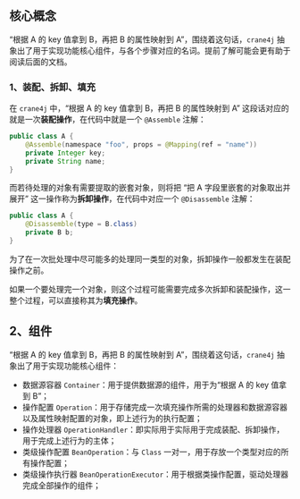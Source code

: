 ## 核心概念

“根据 A 的 key 值拿到 B，再把 B 的属性映射到 A”，围绕着这句话，`crane4j` 抽象出了用于实现功能核心组件，与各个步骤对应的名词。提前了解可能会更有助于阅读后面的文档。

### 1、装配、拆卸、填充

在 `crane4j` 中，“根据 A 的 key 值拿到 B，再把 B 的属性映射到 A” 这段话对应的就是一次**装配操作**，在代码中就是一个 `@Assemble` 注解：

~~~java
public class A {
    @Assemble(namespace "foo", props = @Mapping(ref = "name"))
    private Integer key;
    private String name;
}
~~~

而若待处理的对象有需要提取的嵌套对象，则将把 “把 A 字段里嵌套的对象取出并展开” 这一操作称为**拆卸操作**，在代码中对应一个 `@Disassemble` 注解：

~~~java
public class A {
    @Disassemble(type = B.class)
    private B b;
}
~~~

为了在一次批处理中尽可能多的处理同一类型的对象，拆卸操作一般都发生在装配操作之前。

如果一个要处理完一个对象，则这个过程可能需要完成多次拆卸和装配操作，这一整个过程，可以直接称其为**填充操作**。

## 2、组件

“根据 A 的 key 值拿到 B，再把 B 的属性映射到 A”，围绕着这句话，`crane4j` 抽象出了用于实现功能核心组件：

- 数据源容器 `Container`：用于提供数据源的组件，用于为“根据 A 的 key 值拿到 B”；
- 操作配置 `Operation`：用于存储完成一次填充操作所需的处理器和数据源容器以及属性映射配置的对象，即上述行为的执行配置；
- 操作处理器 `OperationHandler`：即实际用于实际用于完成装配、拆卸操作，用于完成上述行为的主体；
- 类级操作配置 `BeanOperation`：与 `Class` 一对一，用于存放一个类型对应的所有操作配置；
- 类级操作执行器 `BeanOperationExecutor`：用于根据类操作配置，驱动处理器完成全部操作的组件；